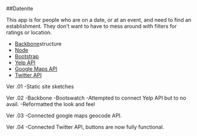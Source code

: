 ##Datenite

This app is for people who are on a date, or at an event, and need to find an establishment.  They don’t want to have to mess around with filters for ratings or location.  

* [Backbone](https://backbonejs.org)structure 
* [Node](https://nodejs.org) 
* [Bootstrap](https://getbootstrap.com)
* [Yelp API](http://www.yelp.com/developers/documentation)
* [Google Maps API](https://developers.google.com/maps/) 
* [Twitter API](https://dev.twitter.com/)

Ver .01 
-Static site sketches

Ver .02 
-Backbone
-Bootswatch
-Attempted to connect Yelp API but to no avail.
-Reformatted the look and feel

Ver .03
-Connected google maps geocode API.

Ver .04
-Connected Twitter API, buttons are now fully functional.  




